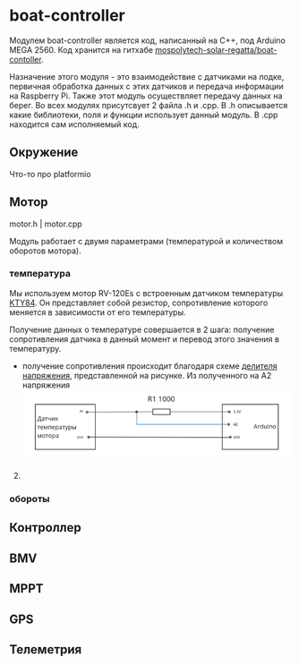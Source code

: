 # boat-controller
Модулем boat-controller является код, написанный на С++, под Arduino MEGA 2560. 
Код хранится на гитхабе [mospolytech-solar-regatta/boat-contoller](https://github.com/mospolytech-solar-regatta/boat-controller).

Назначение этого модуля - это взаимодействие с датчиками на лодке, первичная обработка данных с этих датчиков и передача информации на Raspberry Pi. Также этот модуль осуществляет передачу данных на берег.
Во всех модулях присутсвует 2 файла .h и .cpp. В .h описывается какие библиотеки, поля и функции использует данный модуль. В .cpp находится сам исполняемый код.
## Окружение
Что-то про platformio
## Мотор
motor.h | motor.cpp

Модуль работает с двумя параметрами (температурой и количеством оборотов мотора). 
### температура
Мы используем мотор RV-120Es с встроенным датчиком температуры [KTY84](datasheets/KTY84_SER.pdf). Он представляет собой резистор, сопротивление которого меняется в зависимости от его температуры.

Получение данных о температуре совершается в 2 шага: получение сопротивления датчика в данный момент и перевод этого значения в температуру.
* получение сопротивления происходит благодаря схеме [делителя напряжения](https://ru.wikipedia.org/wiki/Делитель_напряжения), представленной на рисунке. Из полученного на А2 напряжения 
![фото](schematics/motor_temp.png)
2. 

### обороты
## Контроллер
## BMV
## MPPT
## GPS
## Телеметрия
 